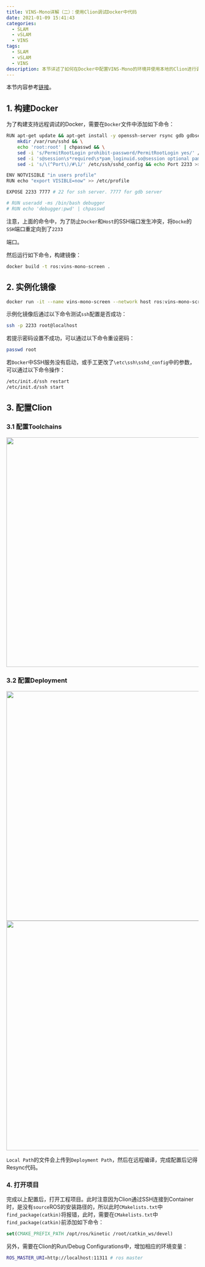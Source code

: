 ```yaml
---
title: VINS-Mono详解（二）：使用Clion调试Docker中代码
date: 2021-01-09 15:41:43
categories:
  - SLAM
  - vSLAM
  - VINS
tags:
  - SLAM
  - vSLAM
  - VINS
description: 本节详述了如何在Docker中配置VINS-Mono的环境并使用本地的Clion进行调试开发。
---
```


本节内容参考[链接](https://blog.jetbrains.com/clion/2020/01/using-docker-with-clion/)。

## 1. 构建Docker

为了构建支持远程调试的Docker，需要在`Docker`文件中添加如下命令：

```bash
RUN apt-get update && apt-get install -y openssh-server rsync gdb gdbserver && \
    mkdir /var/run/sshd && \
    echo 'root:root' | chpasswd && \
    sed -i 's/PermitRootLogin prohibit-password/PermitRootLogin yes/' /etc/ssh/sshd_config
    sed -i 's@session\s*required\s*pam_loginuid.so@session optional pam_loginuid.so@g' /etc/pam.d/sshd && \
    sed -i 's/\(^Port\)/#\1/' /etc/ssh/sshd_config && echo Port 2233 >> /etc/ssh/sshd_config

ENV NOTVISIBLE "in users profile"
RUN echo "export VISIBLE=now" >> /etc/profile

EXPOSE 2233 7777 # 22 for ssh server. 7777 for gdb server

# RUN useradd -ms /bin/bash debugger
# RUN echo 'debugger:pwd' | chpasswd
```

注意，上面的命令中，为了防止`Docker`和`Host`的SSH端口发生冲突，将`Docke`的`SSH`端口重定向到了`2233`

端口。

然后运行如下命令，构建镜像：

```bash
docker build -t ros:vins-mono-screen .
```

## 2. 实例化镜像

```bash
docker run -it --name vins-mono-screen --network host ros:vins-mono-screen
```

示例化镜像后通过以下命令测试`ssh`配置是否成功：

```bash
ssh -p 2233 root@localhost
```

若提示密码设置不成功，可以通过以下命令重设密码：

```bash
passwd root
```

若`Docker`中SSH服务没有启动，或手工更改了`\etc\ssh\sshd_config`中的参数，可以通过以下命令操作：

```bash
/etc/init.d/ssh restart
/etc/init.d/ssh start
```

## 3. 配置Clion

### 3.1 配置Toolchains

<img src = "http://qmt3iojod.hn-bkt.clouddn.com/FoyKTY1LxsYpFCEwtE3zlbWjckQ-" width="600px"/>



### 3.2 配置Deployment

<img src = "http://qmt3iojod.hn-bkt.clouddn.com/FvB7rmC9FnuaTiQIKIQwOan1NXMd" width="600px"/>

<img src = "http://qmt3iojod.hn-bkt.clouddn.com/FkJf3pZQw4NiCYVWV6lKVeAxmbjV" width="600px"/>

`Local Path`的文件会上传到`Deployment Path`，然后在远程编译，完成配置后记得Resync代码。

### 4. 打开项目

完成以上配置后，打开工程项目。此时注意因为Clion通过SSH连接到Container时，是没有`source`ROS的安装路径的，所以此时`CMakelists.txt`中`find_package(catkin)`将报错，此时，需要在`CMakelists.txt`中`find_package(catkin)`前添加如下命令：

```cmake
set(CMAKE_PREFIX_PATH /opt/ros/kinetic /root/catkin_ws/devel)
```

另外，需要在Clion的Run/Debug Configurations中，增加相应的环境变量：

```bash
ROS_MASTER_URI=http://localhost:11311 # ros master
```



